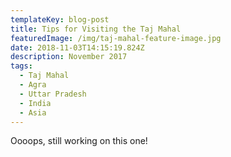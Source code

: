 ```yaml
---
templateKey: blog-post
title: Tips for Visiting the Taj Mahal
featuredImage: /img/taj-mahal-feature-image.jpg
date: 2018-11-03T14:15:19.824Z
description: November 2017
tags:
  - Taj Mahal
  - Agra
  - Uttar Pradesh
  - India
  - Asia
---
```

Oooops, still working on this one!

